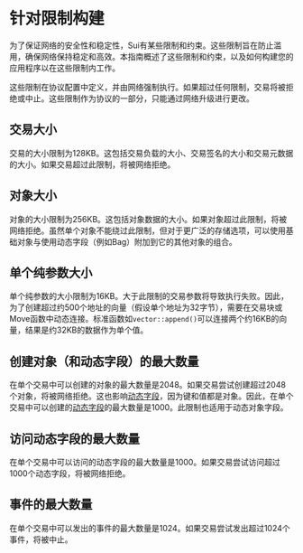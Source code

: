 # 针对限制构建

为了保证网络的安全性和稳定性，Sui有某些限制和约束。这些限制旨在防止滥用，确保网络保持稳定和高效。本指南概述了这些限制和约束，以及如何构建您的应用程序以在这些限制内工作。

这些限制在协议配置中定义，并由网络强制执行。如果超过任何限制，交易将被拒绝或中止。这些限制作为协议的一部分，只能通过网络升级进行更改。

## 交易大小

交易的大小限制为128KB。这包括交易负载的大小、交易签名的大小和交易元数据的大小。如果交易超过此限制，将被网络拒绝。

## 对象大小

对象的大小限制为256KB。这包括对象数据的大小。如果对象超过此限制，将被网络拒绝。虽然单个对象不能绕过此限制，但对于更广泛的存储选项，可以使用基础对象与使用动态字段（例如Bag）附加到它的其他对象的组合。

## 单个纯参数大小

单个纯参数的大小限制为16KB。大于此限制的交易参数将导致执行失败。因此，为了创建超过约500个地址的向量（假设单个地址为32字节），需要在交易块或Move函数中动态连接。标准函数如`vector::append()`可以连接两个约16KB的向量，结果是约32KB的数据作为单个值。

## 创建对象（和动态字段）的最大数量

在单个交易中可以创建的对象的最大数量是2048。如果交易尝试创建超过2048个对象，将被网络拒绝。这也影响[动态字段](./../programmability/dynamic-fields.md)，因为键和值都是对象。因此，在单个交易中可以创建的[动态字段](./../programmability/dynamic-fields.md)的最大数量是1000。此限制也适用于动态对象字段。

## 访问动态字段的最大数量

在单个交易中可以访问的动态字段的最大数量是1000。如果交易尝试访问超过1000个动态字段，将被网络拒绝。

## 事件的最大数量

在单个交易中可以发出的事件的最大数量是1024。如果交易尝试发出超过1024个事件，将被中止。